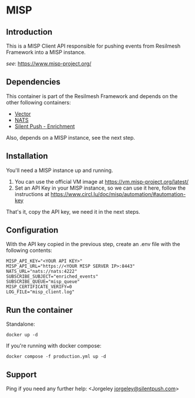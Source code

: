 # MISP

## Introduction
This is a MISP Client API responsible for pushing events from Resilmesh Framework into a MISP instance.


_see_: https://www.misp-project.org/

## Dependencies
This container is part of the Resilmesh Framework and depends on the other following containers:
- [Vector](../Vector/README.md)
- [NATS](../Nats/Dockerfile)
- [Silent Push - Enrichment](../Modules/SilentPush/enrichment/README.md)

Also, depends on a MISP instance, see the next step.

## Installation
You'll need a MISP instance up and running.
1. You can use the official VM image at https://vm.misp-project.org/latest/
2. Set an API Key in your MISP instance, so we can use it here, follow the instructions at https://www.circl.lu/doc/misp/automation/#automation-key

That's it, copy the API key, we need it in the next steps.

## Configuration
With the API key copied in the previous step, create an .env file with the following contents:
```dotenv
MISP_API_KEY="<YOUR API KEY>"
MISP_API_URL="https://<YOUR MISP SERVER IP>:8443"
NATS_URL="nats://nats:4222"
SUBSCRIBE_SUBJECT="enriched_events"
SUBSCRIBE_QUEUE="misp_queue"
MISP_CERTIFICATE_VERIFY=0
LOG_FILE="misp_client.log"
```

## Run the container
Standalone:
```shell
docker up -d
```
If you're running with docker compose:
```shell
docker compose -f production.yml up -d
```

## Support
Ping if you need any further help: <Jorgeley [jorgeley@silentpush.com](jorgeley@silentpush.com)>
